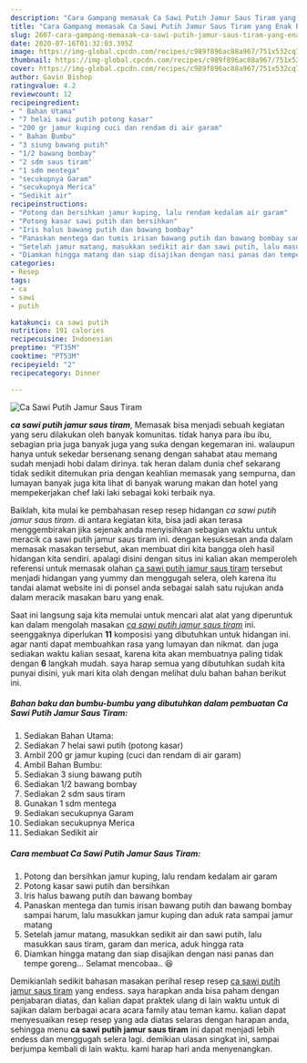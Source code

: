 ```yaml
---
description: "Cara Gampang memasak Ca Sawi Putih Jamur Saus Tiram yang Enak Banget"
title: "Cara Gampang memasak Ca Sawi Putih Jamur Saus Tiram yang Enak Banget"
slug: 2607-cara-gampang-memasak-ca-sawi-putih-jamur-saus-tiram-yang-enak-banget
date: 2020-07-16T01:32:03.395Z
image: https://img-global.cpcdn.com/recipes/c989f896ac88a967/751x532cq70/ca-sawi-putih-jamur-saus-tiram-foto-resep-utama.jpg
thumbnail: https://img-global.cpcdn.com/recipes/c989f896ac88a967/751x532cq70/ca-sawi-putih-jamur-saus-tiram-foto-resep-utama.jpg
cover: https://img-global.cpcdn.com/recipes/c989f896ac88a967/751x532cq70/ca-sawi-putih-jamur-saus-tiram-foto-resep-utama.jpg
author: Gavin Bishop
ratingvalue: 4.2
reviewcount: 12
recipeingredient:
- " Bahan Utama"
- "7 helai sawi putih potong kasar"
- "200 gr jamur kuping cuci dan rendam di air garam"
- " Bahan Bumbu"
- "3 siung bawang putih"
- "1/2 bawang bombay"
- "2 sdm saus tiram"
- "1 sdm mentega"
- "secukupnya Garam"
- "secukupnya Merica"
- "Sedikit air"
recipeinstructions:
- "Potong dan bersihkan jamur kuping, lalu rendam kedalam air garam"
- "Potong kasar sawi putih dan bersihkan"
- "Iris halus bawang putih dan bawang bombay"
- "Panaskan mentega dan tumis irisan bawang putih dan bawang bombay sampai harum, lalu masukkan jamur kuping dan aduk rata sampai jamur matang"
- "Setelah jamur matang, masukkan sedikit air dan sawi putih, lalu masukkan saus tiram, garam dan merica, aduk hingga rata"
- "Diamkan hingga matang dan siap disajikan dengan nasi panas dan tempe goreng... Selamat mencobaa.. 😆"
categories:
- Resep
tags:
- ca
- sawi
- putih

katakunci: ca sawi putih 
nutrition: 191 calories
recipecuisine: Indonesian
preptime: "PT35M"
cooktime: "PT53M"
recipeyield: "2"
recipecategory: Dinner

---
```



![Ca Sawi Putih Jamur Saus Tiram](https://img-global.cpcdn.com/recipes/c989f896ac88a967/751x532cq70/ca-sawi-putih-jamur-saus-tiram-foto-resep-utama.jpg)

<b><i>ca sawi putih jamur saus tiram</i></b>, Memasak bisa menjadi sebuah kegiatan yang seru dilakukan oleh banyak komunitas. tidak hanya para ibu ibu, sebagian pria juga banyak juga yang suka dengan kegemaran ini. walaupun hanya untuk sekedar bersenang senang dengan sahabat atau memang sudah menjadi hobi dalam dirinya. tak heran dalam dunia chef sekarang tidak sedikit ditemukan pria dengan keahlian memasak yang sempurna, dan lumayan banyak juga kita lihat di banyak warung makan dan hotel yang mempekerjakan chef laki laki sebagai koki terbaik nya.



Baiklah, kita mulai ke pembahasan resep resep hidangan <i>ca sawi putih jamur saus tiram</i>. di antara kegiatan kita, bisa jadi akan terasa menggembirakan jika sejenak anda menyisihkan sebagian waktu untuk meracik ca sawi putih jamur saus tiram ini. dengan kesuksesan anda dalam memasak masakan tersebut, akan membuat diri kita bangga oleh hasil hidangan kita sendiri. apalagi disini dengan situs ini kalian akan memperoleh referensi untuk memasak olahan <u>ca sawi putih jamur saus tiram</u> tersebut menjadi hidangan yang yummy dan menggugah selera, oleh karena itu tandai alamat website ini di ponsel anda sebagai salah satu rujukan anda dalam meracik masakan baru yang enak.


Saat ini langsung saja kita memulai untuk mencari alat alat yang diperuntuk kan dalam mengolah masakan <u><i>ca sawi putih jamur saus tiram</i></u> ini. seenggaknya diperlukan <b>11</b> komposisi yang dibutuhkan untuk hidangan ini. agar nanti dapat membuahkan rasa yang lumayan dan nikmat. dan juga sediakan waktu kalian sesaat, karena kita akan membuatnya paling tidak dengan <b>6</b> langkah mudah. saya harap semua yang dibutuhkan sudah kita punyai disini, yuk mari kita olah dengan melihat dulu bahan bahan berikut ini.

<!--inarticleads1-->

##### Bahan baku dan bumbu-bumbu yang dibutuhkan dalam pembuatan Ca Sawi Putih Jamur Saus Tiram:

1. Sediakan  Bahan Utama:
1. Sediakan 7 helai sawi putih (potong kasar)
1. Ambil 200 gr jamur kuping (cuci dan rendam di air garam)
1. Ambil  Bahan Bumbu:
1. Sediakan 3 siung bawang putih
1. Sediakan 1/2 bawang bombay
1. Sediakan 2 sdm saus tiram
1. Gunakan 1 sdm mentega
1. Sediakan secukupnya Garam
1. Sediakan secukupnya Merica
1. Sediakan Sedikit air




<!--inarticleads2-->

##### Cara membuat Ca Sawi Putih Jamur Saus Tiram:

1. Potong dan bersihkan jamur kuping, lalu rendam kedalam air garam
1. Potong kasar sawi putih dan bersihkan
1. Iris halus bawang putih dan bawang bombay
1. Panaskan mentega dan tumis irisan bawang putih dan bawang bombay sampai harum, lalu masukkan jamur kuping dan aduk rata sampai jamur matang
1. Setelah jamur matang, masukkan sedikit air dan sawi putih, lalu masukkan saus tiram, garam dan merica, aduk hingga rata
1. Diamkan hingga matang dan siap disajikan dengan nasi panas dan tempe goreng... Selamat mencobaa.. 😆




Demikianlah sedikit bahasan masakan perihal resep resep <u>ca sawi putih jamur saus tiram</u> yang endess. saya harapkan anda bisa paham dengan penjabaran diatas, dan kalian dapat praktek ulang di lain waktu untuk di sajikan dalam berbagai acara acara family atau teman kamu. kalian dapat menyesuaikan resep resep yang ada diatas selaras dengan harapan anda, sehingga menu <b>ca sawi putih jamur saus tiram</b> ini dapat menjadi lebih endess dan menggugah selera lagi. demikian ulasan singkat ini, sampai berjumpa kembali di lain waktu. kami harap hari anda menyenangkan.

